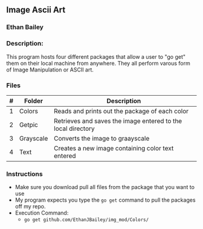 ## Image Ascii Art
### Ethan Bailey
### Description:

This program hosts four different packages that allow a user to "go get" them on their local 
machine from anywhere. They all perform varous form of Image Manipulation or ASCII art.

### Files

|   #   | Folder             | Description                                        |
| :---: | ---------------- | -------------------------------------------------- |
|   1   | Colors           | Reads and prints out the package of each color  |
|   2   | Getpic           | Retrieves and saves the image entered to the local directory|
|   3   | Grayscale        | Converts the image to graayscale|
|   4   | Text             |  Creates a new image containing color text entered|


### Instructions

- Make sure you download pull all files from the package that you want to use
- My program expects you type the `go get` command to pull the packages off my repo.
- Execution Command:
  - `go get github.com/EthanJBailey/img_mod/Colors/`
  
